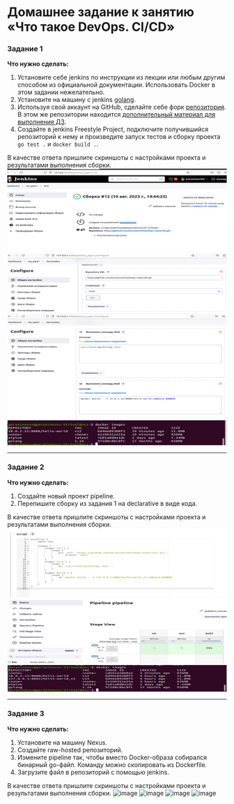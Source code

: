 # Домашнее задание к занятию «Что такое DevOps. СI/СD»


### Задание 1

**Что нужно сделать:**

1. Установите себе jenkins по инструкции из лекции или любым другим способом из официальной документации. Использовать Docker в этом задании нежелательно.
2. Установите на машину с jenkins [golang](https://golang.org/doc/install).
3. Используя свой аккаунт на GitHub, сделайте себе форк [репозитория](https://github.com/netology-code/sdvps-materials.git). В этом же репозитории находится [дополнительный материал для выполнения ДЗ](https://github.com/netology-code/sdvps-materials/blob/main/CICD/8.2-hw.md).
3. Создайте в jenkins Freestyle Project, подключите получившийся репозиторий к нему и произведите запуск тестов и сборку проекта ```go test .``` и  ```docker build .```.

В качестве ответа пришлите скриншоты с настройками проекта и результатами выполнения сборки.
![image](https://github.com/GerasimoivSV/git_2/blob/GerasimoivSV-patch-1/1.png)
![image](https://github.com/GerasimoivSV/git_2/blob/GerasimoivSV-patch-1/1-1.png)
![image](https://github.com/GerasimoivSV/git_2/blob/GerasimoivSV-patch-1/1-2.png)
![image](https://github.com/GerasimoivSV/git_2/blob/GerasimoivSV-patch-1/1-3.png)


---

### Задание 2

**Что нужно сделать:**

1. Создайте новый проект pipeline.
2. Перепишите сборку из задания 1 на declarative в виде кода.

В качестве ответа пришлите скриншоты с настройками проекта и результатами выполнения сборки.
![image](https://github.com/GerasimoivSV/git_2/blob/GerasimoivSV-patch-1/2.png)
![image](https://github.com/GerasimoivSV/git_2/blob/GerasimoivSV-patch-1/2-1.png)
![image](https://github.com/GerasimoivSV/git_2/blob/GerasimoivSV-patch-1/2-2.png)

---

### Задание 3

**Что нужно сделать:**

1. Установите на машину Nexus.
1. Создайте raw-hosted репозиторий.
1. Измените pipeline так, чтобы вместо Docker-образа собирался бинарный go-файл. Команду можно скопировать из Dockerfile.
1. Загрузите файл в репозиторий с помощью jenkins.

В качестве ответа пришлите скриншоты с настройками проекта и результатами выполнения сборки.
![image]()
![image]()
![image]()
![image]()





